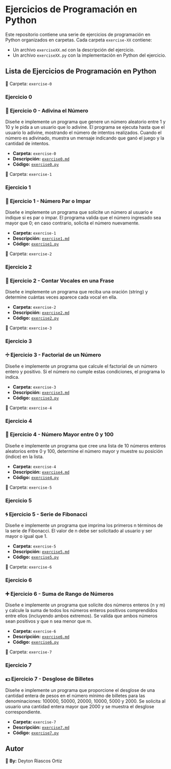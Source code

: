 # Ejercicios de Programación en Python

Este repositorio contiene una serie de ejercicios de programación en Python organizados en carpetas. Cada carpeta `exercise-XX` contiene:

- Un archivo `exerciseXX.md` con la descripción del ejercicio.
- Un archivo `exerciseXX.py` con la implementación en Python del ejercicio.

## Lista de Ejercicios de Programación en Python

📂 Carpeta: `exercise-0`

### Ejercicio 0
### 📝 Ejercicio 0 - Adivina el Número
Diseñe e implemente un programa que genere un número aleatorio entre 1 y 10 y le pida a un usuario que lo adivine. El programa se ejecuta hasta que el usuario lo adivine, mostrando el número de intentos realizados. Cuando el número es adivinado, muestra un mensaje indicando que ganó el juego y la cantidad de intentos.
- **Carpeta:** `exercise-0`
- **Descripción:** [`exercise0.md`](exercise-0/exercise0.md)
- **Código:** [`exercise0.py`](exercise-0/exercise0.py)

📂 Carpeta: `exercise-1`

### Ejercicio 1
### 🔢 Ejercicio 1 - Número Par o Impar
Diseñe e implemente un programa que solicite un número al usuario e indique si es par o impar. El programa valida que el número ingresado sea mayor que 0; en caso contrario, solicita el número nuevamente.
- **Carpeta:** `exercise-1`
- **Descripción:** [`exercise1.md`](exercise-1/exercise1.md)
- **Código:** [`exercise1.py`](exercise-1/exercise1.py)

📂 Carpeta: `exercise-2`

### Ejercicio 2
### 🔎 Ejercicio 2 - Contar Vocales en una Frase
Diseñe e implemente un programa que reciba una oración (string) y determine cuántas veces aparece cada vocal en ella.
- **Carpeta:** `exercise-2`
- **Descripción:** [`exercise2.md`](exercise-2/exercise2.md)
- **Código:** [`exercise2.py`](exercise-2/exercise2.py)

📂 Carpeta: `exercise-3`

### Ejercicio 3
### ➗ Ejercicio 3 - Factorial de un Número
Diseñe e implemente un programa que calcule el factorial de un número entero y positivo. Si el número no cumple estas condiciones, el programa lo indica.
- **Carpeta:** `exercise-3`
- **Descripción:** [`exercise3.md`](exercise-3/exercise3.md)
- **Código:** [`exercise3.py`](exercise-3/exercise3.py)

📂 Carpeta: `exercise-4`

### Ejercicio 4
### 🚀 Ejercicio 4 - Número Mayor entre 0 y 100
Diseñe e implemente un programa que cree una lista de 10 números enteros aleatorios entre 0 y 100, determine el número mayor y muestre su posición (índice) en la lista.
- **Carpeta:** `exercise-4`
- **Descripción:** [`exercise4.md`](exercise-4/exercise4.md)
- **Código:** [`exercise4.py`](exercise-4/exercise4.py)

📂 Carpeta: `exercise-5`

### Ejercicio 5
### 🌀 Ejercicio 5 - Serie de Fibonacci
Diseñe e implemente un programa que imprima los primeros n términos de la serie de Fibonacci. El valor de n debe ser solicitado al usuario y ser mayor o igual que 1.
- **Carpeta:** `exercise-5`
- **Descripción:** [`exercise5.md`](exercise-5/exercise5.md)
- **Código:** [`exercise5.py`](exercise-5/exercise5.py)

📂 Carpeta: `exercise-6`

### Ejercicio 6
### ➕ Ejercicio 6 - Suma de Rango de Números
Diseñe e implemente un programa que solicite dos números enteros (n y m) y calcule la suma de todos los números enteros positivos comprendidos entre ellos (incluyendo ambos extremos). Se valida que ambos números sean positivos y que n sea menor que m.
- **Carpeta:** `exercise-6`
- **Descripción:** [`exercise6.md`](exercise-6/exercise6.md)
- **Código:** [`exercise6.py`](exercise-6/exercise6.py)

📂 Carpeta: `exercise-7`

### Ejercicio 7
### 💵 Ejercicio 7 - Desglose de Billetes
Diseñe e implemente un programa que proporcione el desglose de una cantidad entera de pesos en el número mínimo de billetes para las denominaciones: 100000, 50000, 20000, 10000, 5000 y 2000. Se solicita al usuario una cantidad entera mayor que 2000 y se muestra el desglose correspondiente.
- **Carpeta:** `exercise-7`
- **Descripción:** [`exercise7.md`](exercise-7/exercise7.md)
- **Código:** [`exercise7.py`](exercise-7/exercise7.py)

## Autor
📌 **By:** Deyton Riascos Ortiz